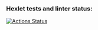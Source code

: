 ### Hexlet tests and linter status:
[![Actions Status](https://github.com/vasilyorlenko/python-project-lvl1/workflows/hexlet-check/badge.svg)](https://github.com/vasilyorlenko/python-project-lvl1/actions)